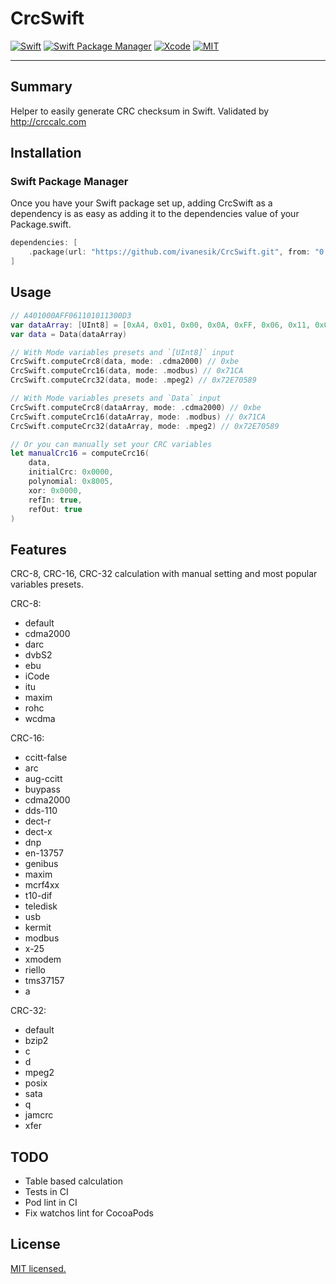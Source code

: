 # CrcSwift

[![Swift](https://img.shields.io/badge/Swift->5.0-orange.svg)](https://swift.org)
[![Swift Package Manager](https://img.shields.io/badge/Swift_Package_Manager-compatible-orange?style=flat-square)](https://img.shields.io/badge/Swift_Package_Manager-compatible-orange?style=flat-square)
[![Xcode](https://img.shields.io/badge/Xcode-14.0-blue.svg)](https://developer.apple.com/xcode)
[![MIT](https://img.shields.io/badge/License-MIT-red.svg)](https://opensource.org/licenses/MIT)
____

## Summary

Helper to easily generate CRC checksum in Swift.
Validated by http://crccalc.com

## Installation

### Swift Package Manager

Once you have your Swift package set up, adding CrcSwift as a dependency is as easy as adding it to the dependencies value of your Package.swift.

```swift
dependencies: [
    .package(url: "https://github.com/ivanesik/CrcSwift.git", from: "0.0.3")
]
```

## Usage

```swift
// A401000AFF061101011300D3
var dataArray: [UInt8] = [0xA4, 0x01, 0x00, 0x0A, 0xFF, 0x06, 0x11, 0x01, 0x01, 0x13, 0x00, 0xD3]
var data = Data(dataArray)

// With Mode variables presets and `[UInt8]` input
CrcSwift.computeCrc8(data, mode: .cdma2000) // 0xbe
CrcSwift.computeCrc16(data, mode: .modbus) // 0x71CA
CrcSwift.computeCrc32(data, mode: .mpeg2) // 0x72E70589

// With Mode variables presets and `Data` input
CrcSwift.computeCrc8(dataArray, mode: .cdma2000) // 0xbe
CrcSwift.computeCrc16(dataArray, mode: .modbus) // 0x71CA
CrcSwift.computeCrc32(dataArray, mode: .mpeg2) // 0x72E70589

// Or you can manually set your CRC variables
let manualCrc16 = computeCrc16(
    data,
    initialCrc: 0x0000,
    polynomial: 0x8005,
    xor: 0x0000,
    refIn: true,
    refOut: true
)
```

## Features

CRC-8, CRC-16, CRC-32 calculation with manual setting and most popular variables presets.

CRC-8:
- default
- cdma2000
- darc
- dvbS2
- ebu
- iCode
- itu
- maxim
- rohc
- wcdma

CRC-16:
- ccitt-false
- arc
- aug-ccitt
- buypass
- cdma2000
- dds-110
- dect-r
- dect-x
- dnp
- en-13757
- genibus
- maxim
- mcrf4xx
- t10-dif
- teledisk
- usb
- kermit
- modbus
- x-25
- xmodem
- riello
- tms37157
- a

CRC-32:
- default
- bzip2
- c
- d
- mpeg2
- posix
- sata
- q
- jamcrc
- xfer

## TODO
- Table based calculation
- Tests in CI
- Pod lint in CI
- Fix watchos lint for CocoaPods

## License

[MIT licensed.](LICENSE)
